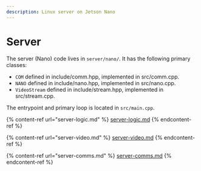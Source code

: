 ```yaml
---
description: Linux server on Jetson Nano
---
```


# Server

The server (Nano) code lives in `server/nano/`. It has the following primary classes:

* `COM` defined in include/comm.hpp, implemented in src/comm.cpp.
* `NANO` defined in include/nano.hpp, implemented in src/nano.cpp.
* `VideoStream` defined in include/stream.hpp, implemented in src/stream.cpp.

The entrypoint and primary loop is located in `src/main.cpp`.

{% content-ref url="server-logic.md" %}
[server-logic.md](server-logic.md)
{% endcontent-ref %}

{% content-ref url="server-video.md" %}
[server-video.md](server-video.md)
{% endcontent-ref %}

{% content-ref url="server-comms.md" %}
[server-comms.md](server-comms.md)
{% endcontent-ref %}
